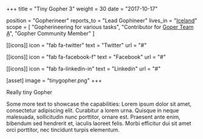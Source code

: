 +++
title = "Tiny Gopher 3"
weight = 30
date = "2017-10-17"

position = "Gopherineer"
reports_to = "Lead Gophineer"
lives_in = "[Iceland](https://www.google.com/maps/place/Iceland/)"
scope = [
  "Gopherineering for various tasks",
  "Contributor for [Goper Team A](#)",
  "Gopher Community Member"
]

[[icons]]
  icon = "fab fa-twitter"
  text = "Twitter"
  url = "#"

[[icons]]
  icon = "fab fa-facebook-f"
  text = "Facebook"
  url = "#"

[[icons]]
  icon = "fab fa-linkedin-in"
  text = "Linkedin"
  url = "#"

[asset]
  image = "tinygopher.png"
+++

Really tiny Gopher

Some more text to showcase the capabilities:
Lorem ipsum dolor sit amet, consectetur adipiscing elit.
Curabitur a lorem urna.
Quisque in neque malesuada, sollicitudin nunc porttitor, ornare est.
Praesent ante enim, bibendum sed hendrerit et, iaculis laoreet felis.
Morbi efficitur dui sit amet orci porttitor, nec tincidunt turpis elementum.
